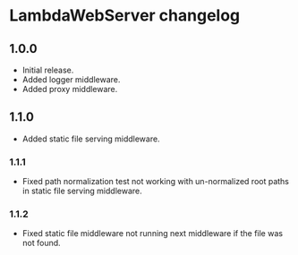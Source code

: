 # LambdaWebServer changelog

## 1.0.0

 - Initial release.
 - Added logger middleware.
 - Added proxy middleware.

## 1.1.0

 - Added static file serving middleware.

### 1.1.1

 - Fixed path normalization test not working
   with un-normalized root paths in static file serving middleware.

### 1.1.2

 - Fixed static file middleware not running next middleware if the file was not found.
